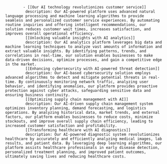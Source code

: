 			- [[Our AI technology revolutionizes customer service]]
			 description: Our AI-powered platform uses advanced natural language processing and machine learning algorithms to provide seamless and personalized customer service experiences. By automating routine inquiries and offering intelligent recommendations, our solution reduces customer wait times, increases satisfaction, and improves overall operational efficiency.
			 [[Unlocking valuable insights with AI analytics]]
			 description: Our AI analytics platform leverages big data and machine learning techniques to analyze vast amounts of information and extract valuable insights. By identifying patterns, trends, and correlations in real-time, our solution enables businesses to make data-driven decisions, optimize processes, and gain a competitive edge in the market.
			 [[Enhancing cybersecurity with AI-powered threat detection]]
			 description: Our AI-based cybersecurity solution employs advanced algorithms to detect and mitigate potential threats in real-time. By continuously monitoring network traffic, analyzing user behavior, and identifying anomalies, our platform provides proactive protection against cyber attacks, safeguarding sensitive data and ensuring business continuity.
			 [[Optimizing supply chain management with AI]]
			 description: Our AI-driven supply chain management system optimizes inventory planning, demand forecasting, and logistics operations. By analyzing historical data, market trends, and external factors, our platform enables businesses to reduce costs, minimize stockouts, and improve overall supply chain efficiency, leading to increased customer satisfaction and profitability.
			 [[Transforming healthcare with AI diagnostics]]
			 description: Our AI-powered diagnostic system revolutionizes healthcare by accurately and efficiently analyzing medical images, lab results, and patient data. By leveraging deep learning algorithms, our platform assists healthcare professionals in early disease detection, personalized treatment planning, and improved patient outcomes, ultimately saving lives and reducing healthcare costs.



